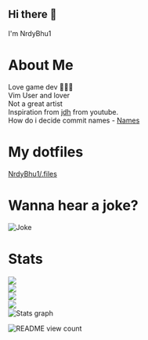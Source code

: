 ## Hi there 👋
I'm NrdyBhu1

# About Me
Love game dev 👨🏻‍💻   
Vim User and lover  
Not a great artist  
Inspiration from [jdh](http://jdh.gg/) from youtube.  
How do i decide commit names - [Names](http://whatthecommit.com/index.txt)

# My dotfiles
[NrdyBhu1/.files](https://github.com/NrdyBhu1/.files)

# Wanna hear a joke?
![Joke](https://readme-jokes.vercel.app/api?bgColor=%23073b4c&textColor=%2306d6a0&aColor=%2306d6a0&borderColor=%2306d6a0)  
# Stats
<a href="http://jdh.gg"><img src="https://github-profile-trophy.vercel.app/?username=NrdyBhu1&theme=onedark"></a>  
<a href="http://jdh.gg"><img align="center" src="http://github-readme-streak-stats.herokuapp.com?user=NrdyBhu1&theme=onedark&hide_border=true"></a>  
<a href="http://jdh.gg"><img align="left" src="https://github-readme-stats.vercel.app/api?username=NrdyBhu1&&layout=compact&count_private=true&show_icons=true&hide_border=true&include_all_commits=true&bg_color=0D1117&title_color=FFFFFF&text_color=FFFFFF&icon_color=FFFFFF"></a>  
<a href="http://jdh.gg"><img align="left" src="https://github-readme-stats.vercel.app/api/top-langs/?username=NrdyBhu1&layout=compact&hide_border=true&card_width=250&bg_color=0D1117&title_color=FFFFFF&text_color=FFFFFF&icon_color=FFFFFF&langs_count=20"></a>  
![Stats graph](https://activity-graph.herokuapp.com/graph?username=NrdyBhu1&theme=react-dark&area=true)

![README view count](https://api.ghprofile.me/view?username=NrdyBhu1&label=README%20views&color=0b0764)

